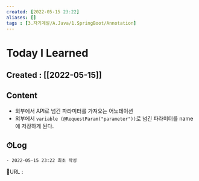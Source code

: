 ```yaml
---
created: [2022-05-15 23:22]
aliases: []
tags : [3.자기계발/A.Java/1.SpringBoot/Annotation]
---
```


# Today I Learned
## Created : [[2022-05-15]]
## Content
- 외부에서 API로 넘긴 파라미터를 가져오는 어노테이션
- 외부에서 `variable (@RequestParam("parameter"))`로 넘긴 파라미터를 name에 저장하게 된다.

## ⏱Log
	- 2022-05-15 23:22 최초 작성


📙URL :